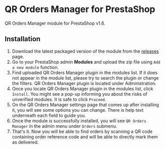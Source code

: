 QR Orders Manager for PrestaShop
================================

QR Orders Manager module for PrestaShop v1.6.

Installation
------------

1. Download the latest packaged version of the module from the [releases](https://github.com/hubiktomas/qrordersmanager-prestashop/releases) page.
2. Go to your PrestaShop admin **Modules** and upload the zip file using `Add a new module` function.
3. Find uploaded QR Orders Manager plugin in the modules list. If it does not appear in the module list, please try to search the plugin or change the filters. QR Orders Manager plugin is located under Administration.
4. Once you locate QR Orders Manager plugin in the modules list, click `Install`. You might see a pop-up informing you about the risks of unverified modules. It is safe to click `Proceed`.
5. On the QR Orders Manager settings page that comes up after installing it, you will see some options you can change. There is help text underneath each field to guide you.
6. Once the module is successfully installed, you will see `QR Orders Manager` in the admin menu under `Orders` submenu.
7. That's it. Now you will be able to find orders by scanning a QR code containing order reference code and will be able to directly mark them as delivered.
